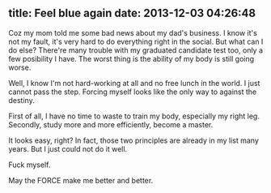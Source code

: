 title: Feel blue again
date: 2013-12-03 04:26:48
---

Coz my mom told me some bad news about my dad's business. I know it's not my fault, it's very hard to do everything right in the social. But what can I do else? There're many trouble with my graduated candidate test too, only a few posibility I have. The worst thing is the ability of my body is still going worse.

Well, I know I'm not hard-working at all and no free lunch in the world. I just cannot pass the step. Forcing myself looks like the only way to against the destiny.

First of all, I have no time to waste to train my body, especially my right leg. Secondly, study more and more efficiently, become a master.

It looks easy, right? In fact, those two principles are already in my list many years. But I just could not do it well.

Fuck myself.

May the FORCE make me better and better.